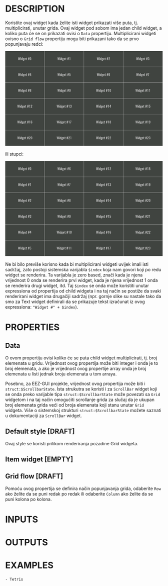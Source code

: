 # DESCRIPTION

Koristite ovaj widget kada želite isti widget prikazati više puta, tj. multiplicirati, unutar grida. Ovaj widget pod sobom ima jedan child widget, a koliko puta će se on prikazati ovisi o `Data` propertiju. Multiplicirani widgeti ovisno o `Grid flow` propertiju mogu biti prikazani tako da se prvo popunjavaju redci:

![Alt text](../images/grid_row_flow.png)

ili stupci:

![Alt text](../images/grid_column_flow.png)

Ne bi bilo previše korisno kada bi multiplicirani widgeti uvijek imali isti sadržaj, zato postoji sistemska varijabla `$index` koja nam govori koji po redu widget se renderira. Ta varijabla je zero based, znači kada je njena vrijednost 0 onda se renderira prvi widget, kada je njena vrijednost 1 onda se renderira drugi widget, itd. Taj `$index` se onda može koristiti unutar expressiona od propertija od child widgeta i na taj način se postiže da svaki renderirani widget ima drugačiji sadržaj (npr. gornje slike su nastale tako da smo za Text widget definirali da se prikazuje tekst izračunat iz ovog expressiona: `"Widget #" + $index`).

# PROPERTIES

## Data

O ovom propertiju ovisi koliko će se puta child widget multiplicirati, tj. broj elemenata u gridu. Vrijednost ovog propertija može biti integer i onda je to broj elemenata, a ako je vrijednost ovog propertije array onda je broj elemenata u listi jednak broju elemenata u tom arraya.

Posebno, za EEZ-GUI projekte, vrijednost ovog propertija može biti i `struct:$ScrollbarState`. Ista strukutra se koristi i za `ScrollBar` widget koji se onda preko varijable tipa `struct:$ScrollbarState` može povezati sa `Grid` widgetom i na taj način omogućiti scrollanje grida za slučaj da je ukupan broj elemenata grida veći od broja elemenata koji stanu unutar `Grid` widgeta. Više o sistemskoj strukturi `struct:$ScrollbarState` možete saznati u dokumentaciji za `ScrollBar` widget.

## Default style [DRAFT]

Ovaj style se koristi prilikom renderiranja pozadine Grid widgeta.

## Item widget [EMPTY]


## Grid flow [DRAFT]

Pomoću ovog propertija se definira način popunjavanja grida, odaberite `Row` ako želite da se puni redak po redak ili odaberite `Column` ako želite da se puni kolona po kolona.

# INPUTS

# OUTPUTS

# EXAMPLES

    - Tetris
